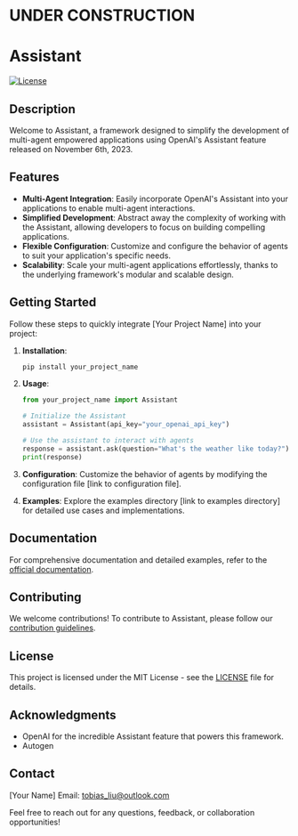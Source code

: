# UNDER CONSTRUCTION
# Assistant

[![License](https://img.shields.io/badge/license-MIT-blue.svg)](LICENSE)

## Description

Welcome to Assistant, a framework designed to simplify the development of multi-agent empowered applications using OpenAI's Assistant feature released on November 6th, 2023.

## Features

- **Multi-Agent Integration**: Easily incorporate OpenAI's Assistant into your applications to enable multi-agent interactions.
- **Simplified Development**: Abstract away the complexity of working with the Assistant, allowing developers to focus on building compelling applications.
- **Flexible Configuration**: Customize and configure the behavior of agents to suit your application's specific needs.
- **Scalability**: Scale your multi-agent applications effortlessly, thanks to the underlying framework's modular and scalable design.

## Getting Started

Follow these steps to quickly integrate [Your Project Name] into your project:

1. **Installation**: 
    ```bash
    pip install your_project_name
    ```

2. **Usage**:
    ```python
    from your_project_name import Assistant

    # Initialize the Assistant
    assistant = Assistant(api_key="your_openai_api_key")

    # Use the assistant to interact with agents
    response = assistant.ask(question="What's the weather like today?")
    print(response)
    ```

3. **Configuration**: Customize the behavior of agents by modifying the configuration file [link to configuration file].

4. **Examples**: Explore the examples directory [link to examples directory] for detailed use cases and implementations.

## Documentation

For comprehensive documentation and detailed examples, refer to the [official documentation](link_to_documentation).

## Contributing

We welcome contributions! To contribute to Assistant, please follow our [contribution guidelines](CONTRIBUTING.md).

## License

This project is licensed under the MIT License - see the [LICENSE](LICENSE) file for details.

## Acknowledgments

- OpenAI for the incredible Assistant feature that powers this framework.
- Autogen

## Contact

[Your Name]
Email: tobias_liu@outlook.com

Feel free to reach out for any questions, feedback, or collaboration opportunities!

